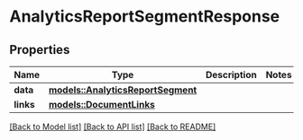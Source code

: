 # AnalyticsReportSegmentResponse

## Properties

Name | Type | Description | Notes
------------ | ------------- | ------------- | -------------
**data** | [**models::AnalyticsReportSegment**](AnalyticsReportSegment.md) |  | 
**links** | [**models::DocumentLinks**](DocumentLinks.md) |  | 

[[Back to Model list]](../README.md#documentation-for-models) [[Back to API list]](../README.md#documentation-for-api-endpoints) [[Back to README]](../README.md)


